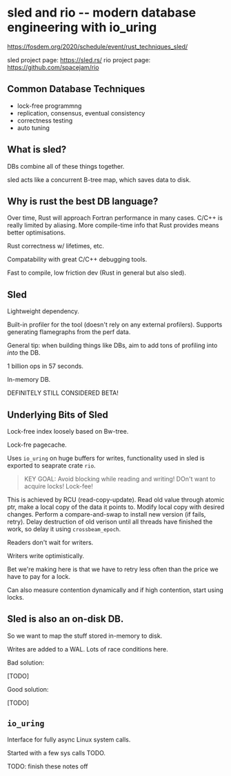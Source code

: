 # sled and rio -- modern database engineering with io_uring

https://fosdem.org/2020/schedule/event/rust_techniques_sled/

sled project page: https://sled.rs/
rio project page: https://github.com/spacejam/rio

## Common Database Techniques

* lock-free programmng
* replication, consensus, eventual consistency
* correctness testing
* auto tuning

## What is sled?

DBs combine all of these things together.

sled acts like a concurrent B-tree map, which saves data to disk.

## Why is rust the best DB language?

Over time, Rust will approach Fortran performance in many cases. C/C++ is really limited by aliasing. More compile-time info that Rust provides means better optimisations.

Rust correctness w/ lifetimes, etc.

Compatability with great C/C++ debugging tools.

Fast to compile, low friction dev (Rust in general but also sled).

## Sled

Lightweight dependency.

Built-in profiler for the tool (doesn't rely on any external profilers). Supports generating flamegraphs from the perf data.

General tip: when building things like DBs, aim to add tons of profiling into _into_ the DB.

1 billion ops in 57 seconds.

In-memory DB.

DEFINITELY STILL CONSIDERED BETA!

## Underlying Bits of Sled

Lock-free index loosely based on Bw-tree.

Lock-fre pagecache.

Uses `io_uring` on huge buffers for writes, functionality used in sled is exported to seaprate crate `rio`.

> KEY GOAL: Avoid blocking while reading and writing! DOn't want to acquire locks! Lock-fee!

This is achieved by RCU (read-copy-update). Read old value through atomic ptr, make a local copy of the data it points to. Modify local copy with desired changes. Perform a compare-and-swap to install new version (if fails, retry). Delay destruction of old verison until all threads have finished the work, so delay it using `crossbeam_epoch`.

Readers don't wait for writers.

Writers write optimistically.

Bet we're making here is that we have to retry less often than the price we have to pay for a lock.

Can also measure contention dynamically and if high contention, start using locks.

## Sled is also an on-disk DB.

So we want to map the stuff stored in-memory to disk.

Writes are added to a WAL. Lots of race conditions here.

Bad solution:

[TODO]

Good solution:

[TODO]


## `io_uring`

Interface for fully async Linux system calls.

Started with a few sys calls TODO.

TODO: finish these notes off
